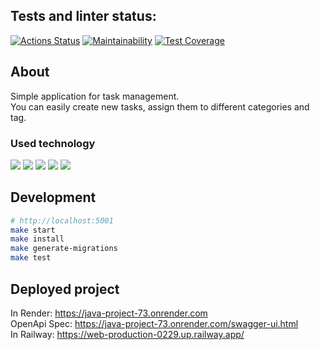 ## Tests and linter status:
[![Actions Status](https://github.com/v-b-a/java-project-73/workflows/hexlet-check/badge.svg)](https://github.com/v-b-a/java-project-73/actions)
[![Maintainability](https://api.codeclimate.com/v1/badges/a9509517ff0d61ca14ef/maintainability)](https://codeclimate.com/github/v-b-a/java-project-73/maintainability)
[![Test Coverage](https://api.codeclimate.com/v1/badges/a9509517ff0d61ca14ef/test_coverage)](https://codeclimate.com/github/v-b-a/java-project-73/test_coverage)

## About
Simple application for task management.<br>
You can easily create new tasks, assign them to different categories and tag.

### Used technology
<img src="https://img.shields.io/badge/Java-ED8?style=for-the-badge&logo=openjdk&logoColor=black"/> <img src="https://img.shields.io/badge/Spring-6DB33F?style=for-the-badge&logo=spring&logoColor=white"/>
<img src="https://img.shields.io/badge/PostgreSQL-316192?style=for-the-badge&logo=postgresql&logoColor=white"/>
<img src="https://img.shields.io/badge/Hibernate-59666C?style=for-the-badge&logo=Hibernate&logoColor=white"/>
<img src="https://img.shields.io/badge/GIT-E44C30?style=for-the-badge&logo=git&logoColor=white"/>

## Development
```bash
# http://localhost:5001
make start
make install
make generate-migrations
make test
```

## Deployed project<br>
In Render: https://java-project-73.onrender.com<br>
OpenApi Spec: https://java-project-73.onrender.com/swagger-ui.html<br>
In Railway: https://web-production-0229.up.railway.app/<br>
